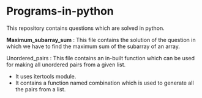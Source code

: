 # Programs-in-python
This repository contains questions which are solved in python.


**Maximum_subarray_sum** : This file contains the solution of the question in which we have to find the maximum sum of the subarray of an array. 


Unordered_pairs : This file contains an in-built function which can be used for making all unordered pairs from a given list.
   - It uses itertools module.
   - It contains a function named combination which is used to generate all the pairs from a list.
